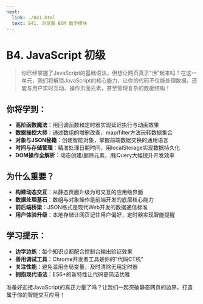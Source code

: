 ```yaml
---
next:
  link: ./B41.html
  text: B41. 浏览器 BOM 数学模块
---
```


# B4. JavaScript 初级

> 你已经掌握了JavaScript的基础语法，但想让网页真正"活"起来吗？在这一单元，我们将解锁JavaScript的核心能力，让你的代码不仅能处理数据，还能与用户实时互动、操作页面元素，甚至管理复杂的数据结构！

## 你将学到：

- **高阶函数魔法**：用回调函数和定时器实现延迟执行与动画效果
- **数据操控大师**：通过数组的增删改查、map/filter方法玩转数据集合
- **对象与JSON秘籍**：创建智能对象，掌握前端数据交换的通用语言
- **时间与存储管理**：精准处理日期时间，用localStorage实现数据持久化
- **DOM操作全解析**：动态创建/删除元素，用jQuery大幅提升开发效率

## 为什么重要？

- **构建动态交互**：从静态页面升级为可交互的应用级界面
- **数据处理基石**：数组与对象操作是前端开发的底层核心能力
- **前后端桥梁**：JSON格式是现代Web开发的数据通信标准
- **用户体验升级**：本地存储让网页记住用户偏好，定时器实现智能提醒

## 学习提示：

- **边学边练**：每个知识点都配合控制台输出验证效果
- **善用调试工具**：Chrome开发者工具是你的"代码CT机"
- **关注性能**：避免滥用全局变量，及时清除无用定时器
- **拥抱现代语法**：ES6+的新特性让代码更简洁优雅

准备好迎接JavaScript的真正力量了吗？让我们一起突破静态网页的边界，打造属于你的智能交互应用！

